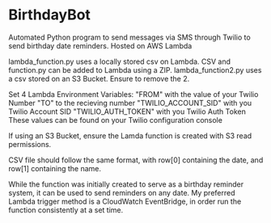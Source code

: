 # BirthdayBot
Automated Python program to send messages via SMS through Twilio to send birthday date reminders. Hosted on AWS Lambda

lambda_function.py uses a locally stored csv on Lambda. CSV and function.py can be added to Lambda using a ZIP.
lambda_function2.py uses a csv stored on an S3 Bucket. Ensure to remove the 2.

Set 4 Lambda Environment Variables:
    "FROM" with the value of your Twilio Number
    "TO" to the recieving number
    "TWILIO_ACCOUNT_SID" with you Twilio Account SID
    "TWILIO_AUTH_TOKEN" with you Twilio Auth Token
    These values can be found on your Twilio configuration console

If using an S3 Bucket, ensure the Lamda function is created with S3 read permissions.

CSV file should follow the same format, with row[0] containing the date, and row[1] containing the name.

While the function was initially created to serve as a birthday reminder system, it can be used to send reminders on any date.
My preferred Lambda trigger method is a CloudWatch EventBridge, in order run the function consistently at a set time.


